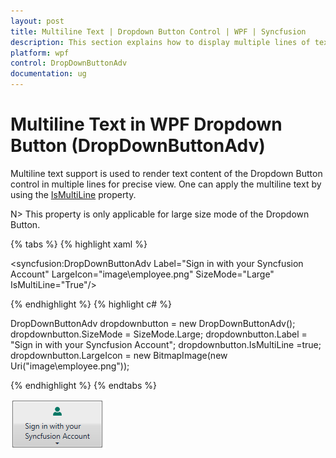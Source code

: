 ```yaml
---
layout: post
title: Multiline Text | Dropdown Button Control | WPF | Syncfusion
description: This section explains how to display multiple lines of text along with image and large size mode of a dropdown button control.
platform: wpf
control: DropDownButtonAdv
documentation: ug
---
```


# Multiline Text in WPF Dropdown Button (DropDownButtonAdv)

Multiline text support is used to render text content of the Dropdown Button control in multiple lines for precise view. One can apply the multiline text by using the [IsMultiLine](https://help.syncfusion.com/cr/wpf/Syncfusion.Shared.Wpf~Syncfusion.Windows.Tools.Controls.DropDownButtonAdv~IsMultiLine.html) property.

N> This property is only applicable for large size mode of the Dropdown Button.

{% tabs %}
{% highlight xaml %}

<syncfusion:DropDownButtonAdv Label="Sign in with your Syncfusion Account" LargeIcon="image\employee.png" SizeMode="Large" IsMultiLine="True"/>

{% endhighlight %}
{% highlight c# %}

DropDownButtonAdv dropdownbutton = new DropDownButtonAdv();
dropdownbutton.SizeMode = SizeMode.Large;
dropdownbutton.Label = "Sign in with your Syncfusion Account";
dropdownbutton.IsMultiLine =true;
dropdownbutton.LargeIcon = new BitmapImage(new Uri("image\employee.png"));

{% endhighlight %}
{% endtabs %}

![Multiline](Multi-Line-Support_images/Multi-Line-Support_img1.png)







